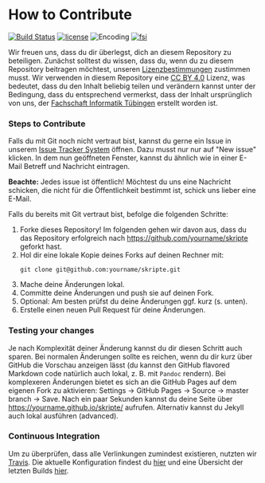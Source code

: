 # How to Contribute

[![Build Status](https://travis-ci.org/fsi-tue/skripte.svg?branch=master)](https://travis-ci.org/fsi-tue/skripte)
[![license](https://img.shields.io/github/license/fsi-tue/skripte.svg)](https://github.com/fsi-tue/skripte/blob/master/LICENSE.txt)
![Encoding](https://img.shields.io/badge/Encoding-UTF--8-blue.svg)
[![fsi](https://img.shields.io/badge/Von%20der%20Fachschaft%20genehmigt-ja-blue.svg)](https://www.fsi.uni-tuebingen.de/)

Wir freuen uns, dass du dir überlegst, dich an diesem Repository zu beteiligen.
Zunächst solltest du wissen, dass du, wenn du zu diesem Repository beitragen
möchtest, unseren
[Lizenzbestimmungen](https://github.com/fsi-tue/skripte/blob/master/LICENSE)
zustimmen musst. Wir verwenden in diesem Repository eine
[CC BY 4.0](https://creativecommons.org/licenses/by/4.0/) Lizenz, was bedeutet,
dass du den Inhalt beliebig teilen und verändern kannst unter der Bedingung,
dass du entsprechend vermerkst, dass der Inhalt ursprünglich von uns, der
[Fachschaft Informatik Tübingen](https://www.fsi.uni-tuebingen.de/) erstellt
worden ist.


### Steps to Contribute

Falls du mit Git noch nicht vertraut bist, kannst du gerne ein Issue in unserem
[Issue Tracker System](https://github.com/fsi-tue/skripte/issues) öffnen. Dazu
musst nur nur auf "New issue" klicken. In dem nun geöffneten Fenster, kannst du
ähnlich wie in einer E-Mail Betreff und Nachricht eintragen.

**Beachte:** Jedes issue ist öffentlich! Möchtest du uns eine Nachricht
schicken, die nicht für die Öffentlichkeit bestimmt ist, schick uns lieber
eine E-Mail.


Falls du bereits mit Git vertraut bist, befolge die folgenden Schritte:

1. Forke dieses Repository! Im folgenden gehen wir davon aus, dass du das
   Repository erfolgreich nach https://github.com/yourname/skripte geforkt hast.
2. Hol dir eine lokale Kopie deines Forks auf deinen Rechner mit:
   ```
   git clone git@github.com:yourname/skripte.git
   ```
3. Mache deine Änderungen lokal.
4. Committe deine Änderungen und push sie auf deinen Fork.
5. Optional: Am besten prüfst du deine Änderungen ggf. kurz (s. unten).
6. Erstelle einen neuen Pull Request für deine Änderungen.


### Testing your changes

Je nach Komplexität deiner Änderung kannst du dir diesen Schritt auch sparen.
Bei normalen Änderungen sollte es reichen, wenn du dir kurz über GitHub die
Vorschau anzeigen lässt (du kannst den GitHub flavored Markdown code natürlich
auch lokal, z. B. mit `Pandoc` rendern). Bei komplexeren Änderungen bietet es
sich an die GitHub Pages auf dem eigenen Fork zu aktivieren: Settings ->
GitHub Pages -> Source -> master branch -> Save. Nach ein paar Sekunden kannst
du deine Seite über https://yourname.github.io/skripte/ aufrufen. Alternativ
kannst du Jekyll auch lokal ausführen (advanced).

### Continuous Integration

Um zu überprüfen, dass alle Verlinkungen zumindest existieren, nutzten wir
[Travis](https://travis-ci.org/). Die aktuelle Konfiguration findest du
[hier](https://github.com/fsi-tue/skripte/blob/master/.travis.yml) und eine
Übersicht der letzten Builds [hier](https://travis-ci.org/fsi-tue/skripte/).
